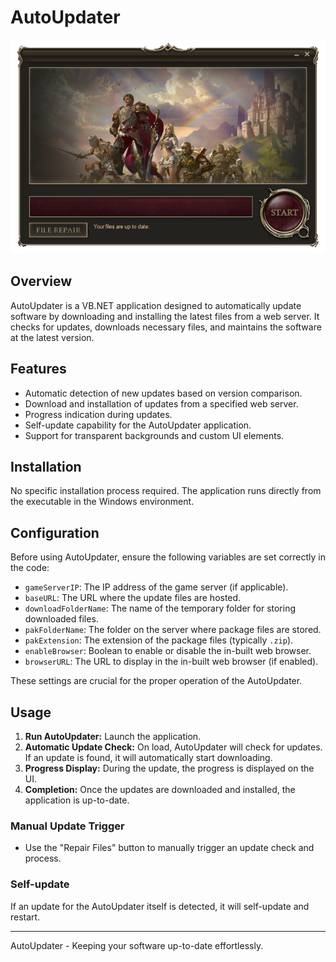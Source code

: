 # AutoUpdater
<img src="https://raw.githubusercontent.com/MobiusDevelopment/AutoUpdater/master/AutoUpdater.png"/>

## Overview
AutoUpdater is a VB.NET application designed to automatically update software by downloading and installing the latest files from a web server. It checks for updates, downloads necessary files, and maintains the software at the latest version.

## Features
- Automatic detection of new updates based on version comparison.
- Download and installation of updates from a specified web server.
- Progress indication during updates.
- Self-update capability for the AutoUpdater application.
- Support for transparent backgrounds and custom UI elements.

## Installation
No specific installation process required. The application runs directly from the executable in the Windows environment.

## Configuration
Before using AutoUpdater, ensure the following variables are set correctly in the code:

- `gameServerIP`: The IP address of the game server (if applicable).
- `baseURL`: The URL where the update files are hosted.
- `downloadFolderName`: The name of the temporary folder for storing downloaded files.
- `pakFolderName`: The folder on the server where package files are stored.
- `pakExtension`: The extension of the package files (typically `.zip`).
- `enableBrowser`: Boolean to enable or disable the in-built web browser.
- `browserURL`: The URL to display in the in-built web browser (if enabled).

These settings are crucial for the proper operation of the AutoUpdater.

## Usage
1. **Run AutoUpdater:** Launch the application.
2. **Automatic Update Check:** On load, AutoUpdater will check for updates. If an update is found, it will automatically start downloading.
3. **Progress Display:** During the update, the progress is displayed on the UI.
4. **Completion:** Once the updates are downloaded and installed, the application is up-to-date.

### Manual Update Trigger
- Use the "Repair Files" button to manually trigger an update check and process.

### Self-update
If an update for the AutoUpdater itself is detected, it will self-update and restart.

---
AutoUpdater - Keeping your software up-to-date effortlessly.
